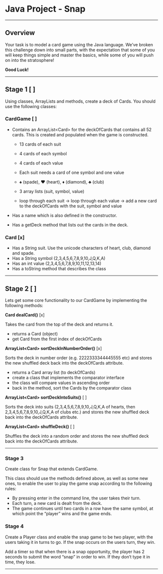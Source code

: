 <!-- _class: lead -->

# Java Project - Snap

---

## Overview

Your task is to model a card game using the Java language. We’ve broken this challenge down
into small parts, with the expectation that some of you will keep things simple and master the
basics, while some of you will push on into the stratosphere!

**Good Luck!**

---

## Stage 1 [ ]

Using classes, ArrayLists and methods, create a deck of Cards. You should use the following
classes:

### CardGame [ ]

- Contains an ArrayList\<Card\> for the deckOfCards that contains all 52 cards. This is created and populated when the game is constructed.
    - 13 cards of each suit
    - 4 cards of each symbol
    - 4 cards of each value
    - Each suit needs a card of one symbol and one value
    - ♠ (spade), ♥ (heart), ♦ (diamond), ♣ (club)

    - 3 array lists (suit, symbol, value)
    - loop through each suit -> loop through each value -> add a new card to the deckOfCards with the suit, symbol and value

- Has a name which is also defined in the constructor.
- Has a getDeck method that lists out the cards in the deck.

### Card [x]

- Has a String suit. Use the unicode characters of heart, club, diamond and spade.
- Has a String symbol (2,3,4,5,6,7,8,9,10,J,Q,K,A)
- Has an int value (2,3,4,5,6,7,8,9,10,11,12,13,14)
- Has a toString method that describes the class

---

## Stage 2 [ ]

Lets get some core functionality to our CardGame by implementing the following methods:

**Card dealCard()** [x]

Takes the card from the top of the deck and returns it.
- returns a Card (object)
- get Card from the first index of deckOfCards

**ArrayList\<Card\> sortDeckInNumberOrder()** [x]

Sorts the deck in number order (e.g. 2222333344445555 etc) and stores the new shuffled deck back into the deckOfCards attribute.
- returns a Card array list (to deckOfCards)
- create a class that implements the comparator interface
- the class will compare values in ascending order
- back in the method, sort the Cards by the comparator class

**ArrayList\<Card\> sortDeckIntoSuits()** [ ]

Sorts the deck into suits (2,3,4,5,6,7,8,9,10,J,Q,K,A of hearts, then 2,3,4,5,6,7,8,9,10,J,Q,K,A of clubs etc.) and stores the new shuffled deck back into the deckOfCards attribute.

**ArrayList\<Card\> shuffleDeck()** [ ]

Shuffles the deck into a random order and stores the new shuffled deck back into the deckOfCards attribute.

---

### Stage 3

Create class for Snap that extends CardGame.

This class should use the methods defined
above, as well as some new ones, to enable the user to play the game snap according to the
following rules:

- By pressing enter in the command line, the user takes their turn.
- Each turn, a new card is dealt from the deck.
- The game continues until two cards in a row have the same symbol, at which point the “player” wins and the game ends.

### Stage 4

Create a Player class and enable the snap game to be two player, with the users taking it in turns to go. If the snap occurs on the users turn, they win.

Add a timer so that when there is a snap opportunity, the player has 2 seconds to submit the word “snap” in order to win. If they don’t type it in time, they lose.

---
